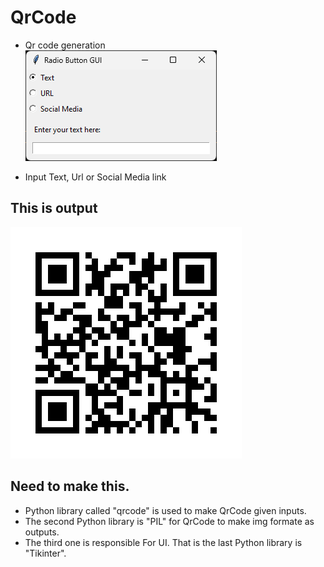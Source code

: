 # QrCode
* Qr code generation <br>
![logo](https://github.com/PawanKumar158/QrCode/blob/main/GuiQR.png)

* Input Text, Url or Social Media link <br>
## This is output
![logo](https://github.com/PawanKumar158/QrCode/blob/main/MyLinkQr.png)

## Need to make this.<br>
* Python library called "qrcode" is used to make QrCode given inputs.
* The second Python library is "PIL" for QrCode to make img formate as outputs.
* The third one is responsible For UI. That is the last Python library is "Tikinter".
